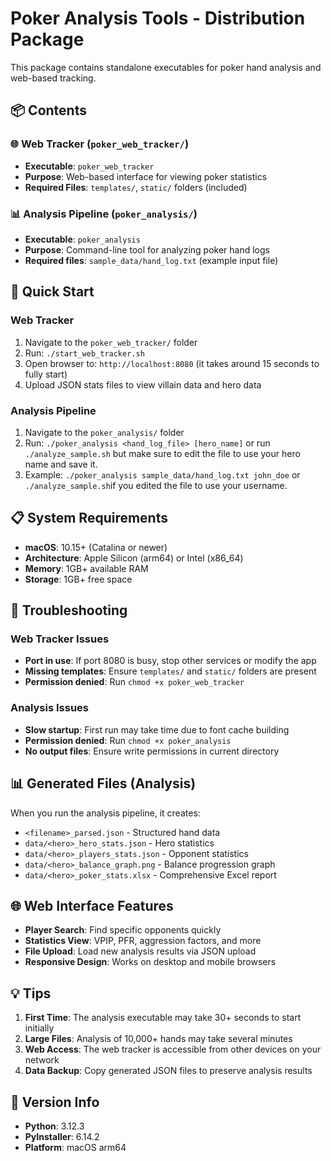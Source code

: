 # Poker Analysis Tools - Distribution Package

This package contains standalone executables for poker hand analysis and web-based tracking.

## 📦 Contents

### 🌐 Web Tracker (`poker_web_tracker/`)
- **Executable**: `poker_web_tracker`
- **Purpose**: Web-based interface for viewing poker statistics
- **Required Files**: `templates/`, `static/` folders (included)

### 📊 Analysis Pipeline (`poker_analysis/`)
- **Executable**: `poker_analysis`
- **Purpose**: Command-line tool for analyzing poker hand logs
- **Required files**: `sample_data/hand_log.txt` (example input file)

## 🚀 Quick Start

### Web Tracker
1. Navigate to the `poker_web_tracker/` folder
2. Run: `./start_web_tracker.sh`
3. Open browser to: `http://localhost:8080` (it takes around 15 seconds to fully start)
4. Upload JSON stats files to view villain data and hero data

### Analysis Pipeline
1. Navigate to the `poker_analysis/` folder
2. Run: `./poker_analysis <hand_log_file> [hero_name]` or run `./analyze_sample.sh` but make sure to edit the file to use your hero name and save it.
3. Example: `./poker_analysis sample_data/hand_log.txt john_doe` or `./analyze_sample.sh`if you edited the file to use your username.

## 📋 System Requirements

- **macOS**: 10.15+ (Catalina or newer)
- **Architecture**: Apple Silicon (arm64) or Intel (x86_64)
- **Memory**: 1GB+ available RAM
- **Storage**: 1GB+ free space

## 🔧 Troubleshooting

### Web Tracker Issues
- **Port in use**: If port 8080 is busy, stop other services or modify the app
- **Missing templates**: Ensure `templates/` and `static/` folders are present
- **Permission denied**: Run `chmod +x poker_web_tracker`

### Analysis Issues
- **Slow startup**: First run may take time due to font cache building
- **Permission denied**: Run `chmod +x poker_analysis`
- **No output files**: Ensure write permissions in current directory

## 📊 Generated Files (Analysis)

When you run the analysis pipeline, it creates:
- `<filename>_parsed.json` - Structured hand data
- `data/<hero>_hero_stats.json` - Hero statistics
- `data/<hero>_players_stats.json` - Opponent statistics  
- `data/<hero>_balance_graph.png` - Balance progression graph
- `data/<hero>_poker_stats.xlsx` - Comprehensive Excel report

## 🌐 Web Interface Features

- **Player Search**: Find specific opponents quickly
- **Statistics View**: VPIP, PFR, aggression factors, and more
- **File Upload**: Load new analysis results via JSON upload
- **Responsive Design**: Works on desktop and mobile browsers

## 💡 Tips

1. **First Time**: The analysis executable may take 30+ seconds to start initially
2. **Large Files**: Analysis of 10,000+ hands may take several minutes
3. **Web Access**: The web tracker is accessible from other devices on your network
4. **Data Backup**: Copy generated JSON files to preserve analysis results


## 🔄 Version Info

- **Python**: 3.12.3
- **PyInstaller**: 6.14.2
- **Platform**: macOS arm64